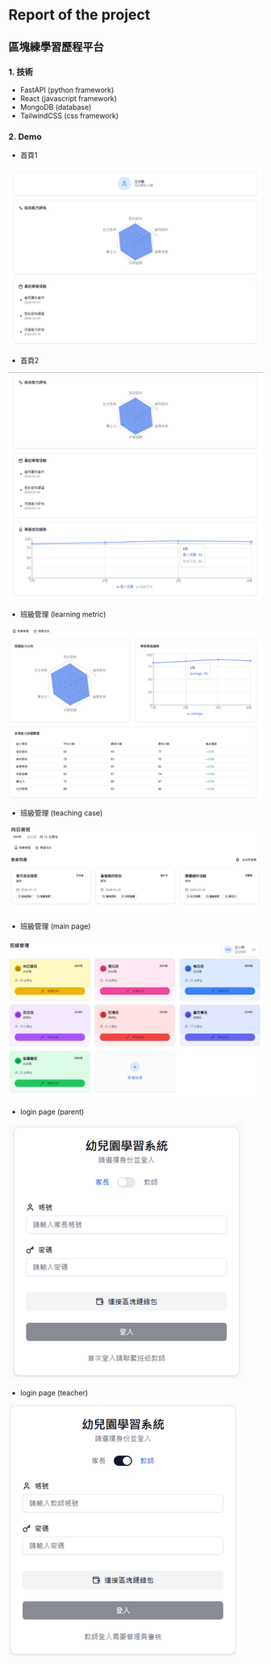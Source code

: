 # Report of the project

## 區塊練學習歷程平台

### 1. 技術

- FastAPI (python framework)
- React (javascript framework)
- MongoDB (database)
- TailwindCSS (css framework)

### 2. Demo

- 首頁1

![](../assets/圖像/區塊練學習歷程平台/dashboard/dashboard1.png)

- 首頁2

![](../assets/圖像/區塊練學習歷程平台/dashboard/dashboard2.png)

- 班級管理 (learning metric)

![](../assets/圖像/區塊練學習歷程平台/班級管理/class_info_learing_mertic.png)

- 班級管理 (teaching case)

![](../assets/圖像/區塊練學習歷程平台/班級管理/class_info_teach_case.png)

- 班級管理 (main page)

![](../assets/圖像/區塊練學習歷程平台/班級管理/main_page.png)

- login page (parent)

![](../assets/圖像/區塊練學習歷程平台/login/parent_ver.png)

- login page (teacher)

![](../assets/圖像/區塊練學習歷程平台/login/teacher_ver.png)